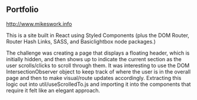 Portfolio
---------
http://www.mikeswork.info

This is a site built in React using Styled Components (plus the DOM Router, Router Hash Links, SASS, and Basiclightbox node packages.)

The challenge was creating a page that displays a floating header, which is initially hidden, and then shows up to indicate the current section as the user scrolls/clicks to scroll through them. It was interesting to use the DOM IntersectionObserver object to keep track of where the user is in the overall page and then to make visual/route updates accordingly. Extracting this logic out into util/useScrolledTo.js and importing it into the components that require it felt like an elegant approach.